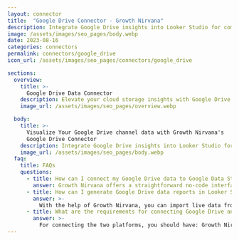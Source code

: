 ```yaml
---
layout: connector
title:  "Google Drive Connector - Growth Nirvana"
description: Integrate Google Drive insights into Looker Studio for comprehensive cloud storage analytics that guide your collaboration strategies.
image: /assets/images/seo_pages/body.webp
date: 2023-08-16
categories: connectors
permalink: connectors/google_drive
icon_url: /assets/images/seo_pages/connectors/google_drive

sections:
  overview:
    title: >-
      Google Drive Data Connector
    description: Elevate your cloud storage insights with Google Drive integration. Seamlessly merge cloud storage data from Google Drive with Looker Studio's analytical capabilities, unlocking insights that drive storage strategies, collaboration initiatives, and operational excellence.
    image_url: /assets/images/seo_pages/overview.webp

  body:
    title: >-
      Visualize Your Google Drive channel data with Growth Nirvana's
      Google Drive Connector
    description: Integrate Google Drive insights into Looker Studio for comprehensive cloud storage analytics that guide your collaboration strategies.
    image_url: /assets/images/seo_pages/body.webp
  faq:
    title: FAQs
    questions:
      - title: How can I connect my Google Drive data to Google Data Studio/Looker Studio?
        answer: Growth Nirvana offers a straightforward no-code interface to connect to Google Drive data sources.
      - title: How can I generate Google Drive data reports in Looker Studio?
        answer: >-
          With the help of Growth Nirvana, you can import live data from Google Drive into Looker Studio. These data can be viewed in charts, tables, and dashboards to generate branded reports that can be shared instantly.
      - title: What are the requirements for connecting Google Drive and Looker Studio?
        answer: >-
          For connecting the two platforms, you should have: Growth Nirvana Account and Google Drive Ads Account
---
```

